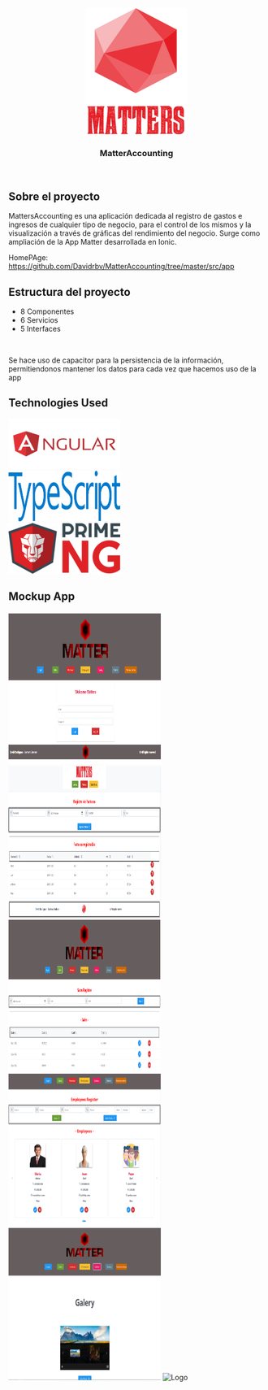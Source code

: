 <!-- LOGO PROYECTO -->
<br />
<p align="center">

  <img src="media/matters.png" alt="Logo" width="200" height="250">

  <h3 align="center">MatterAccounting</h3>
  
</p>

<br>

## Sobre el proyecto
MattersAccounting es una aplicación dedicada al registro de gastos e ingresos
de cualquier tipo de negocio, para el control de los mismos y la visualización
a través de gráficas del rendimiento del negocio.
Surge como ampliación de la App Matter desarrollada en Ionic.

HomePAge: https://github.com/Davidrbv/MatterAccounting/tree/master/src/app

## Estructura del proyecto
<ul>
  <li>8 Componentes</li>
  <li>6 Servicios</li>
  <li>5 Interfaces</li>
</ul>

<br>

Se hace uso de capacitor para la persistencia de la información,
permitiendonos mantener los datos para cada vez que hacemos uso de la app

## Technologies Used

<a href="https://github.com/angular/angular">
    <img src="media/logoAngular.png" alt="Logo" width="220" height="100">
</a>

<br>

<a href="https://www.typescriptlang.org/">
    <img src="media/typeLogo.png" alt="Logo" width="220" height="100">
</a>

<br>

<a href="https://www.https://www.primefaces.org/primeng">
    <img src="media/logoprime.png" alt="Logo" width="220" height="100">
</a>

## Mockup App
<img src="media/login.png" alt="Logo" width="300" height="300">
<img src="media/facturasAccounting.png" alt="Logo" width="300" height="300">
<img src="media/sales.png" alt="Logo" width="300" height="300">
<img src="media/employee.png" alt="Logo" width="300" height="300">
<img src="media/galery.png" alt="Logo" width="300" height="300">
<img src="statics.png" alt="Logo" width="300" height="300">

